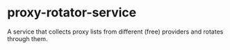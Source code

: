# proxy-rotator-service
A service that collects proxy lists from different (free) providers and rotates through them.

